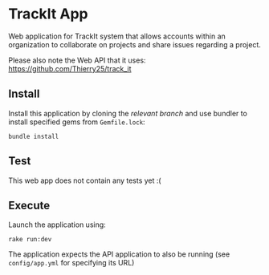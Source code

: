 # TrackIt App

Web application for TrackIt system that allows accounts within an organization to collaborate on projects and share issues regarding a project.

Please also note the Web API that it uses: https://github.com/Thierry25/track_it

## Install

Install this application by cloning the _relevant branch_ and use bundler to install specified gems from `Gemfile.lock`:

```shell
bundle install
```

## Test

This web app does not contain any tests yet :(

## Execute

Launch the application using:

```shell
rake run:dev
```

The application expects the API application to also be running (see `config/app.yml` for specifying its URL)
